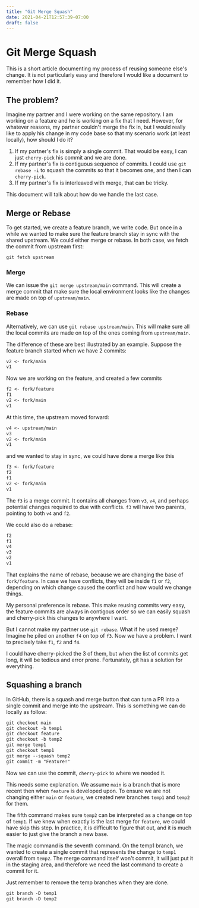 ```yaml
---
title: "Git Merge Squash"
date: 2021-04-21T12:57:39-07:00
draft: false
---
```


# Git Merge Squash
This is a short article documenting my process of reusing someone else's change. It is not particularly easy and therefore I would like a document to remember how I did it.

## The problem?
Imagine my partner and I were working on the same repository. I am working on a feature and he is working on a fix that I need. However, for whatever reasons, my partner couldn't merge the fix in, but I would really like to apply his change in my code base so that my scenario work (at least locally), how should I do it?

1. If my partner's fix is simply a single commit. That would be easy, I can just `cherry-pick` his commit and we are done.
2. If my partner's fix is contiguous sequence of commits. I could use `git rebase -i` to squash the commits so that it becomes one, and then I can `cherry-pick`. 
3. If my partner's fix is interleaved with merge, that can be tricky. 

This document will talk about how do we handle the last case.

## Merge or Rebase
To get started, we create a feature branch, we write code. But once in a while we wanted to make sure the feature branch stay in sync with the shared upstream. We could either merge or rebase. In both case, we fetch the commit from upstream first:

`git fetch upstream`

### Merge
We can issue the `git merge upstream/main` command. This will create a merge commit that make sure the local environment looks like the changes are made on top of `upstream/main`.

### Rebase
Alternatively, we can use `git rebase upstream/main`. This will make sure all the local commits are made on top of the ones coming from `upstream/main`.

The difference of these are best illustrated by an example. Suppose the feature branch started when we have 2 commits:

```txt
v2 <- fork/main
v1
```

Now we are working on the feature, and created a few commits

```txt
f2 <- fork/feature
f1
v2 <- fork/main
v1  
```

At this time, the upstream moved forward:

```txt
v4 <- upstream/main
v3
v2 <- fork/main
v1  
```

and we wanted to stay in sync, we could have done a merge like this

```txt
f3 <- fork/feature
f2
f1
v2 <- fork/main
v1
```

The `f3` is a merge commit. It contains all changes from `v3`, `v4`, and perhaps potential changes required to due with conflicts. `f3` will have two parents, pointing to both `v4` and `f2`.

We could also do a rebase:

```txt
f2
f1
v4
v3
v2
v1
```

That explains the name of rebase, because we are changing the base of `fork/feature`. In case we have conflicts, they will be inside `f1` or `f2`, depending on which change caused the conflict and how would we change things.

My personal preference is rebase. This make reusing commits very easy, the feature commits are always in contigous order so we can easily squash and cherry-pick this changes to anywhere I want.

But I cannot make my partner use `git rebase`. What if he used merge? Imagine he piled on another `f4` on top of `f3`. Now we have a problem. I want to precisely take `f1`, `f2` and `f4`. 

I could have cherry-picked the 3 of them, but when the list of commits get long, it will be tedious and error prone. Fortunately, git has a solution for everything.

## Squashing a branch
In GitHub, there is a squash and merge button that can turn a PR into a single commit and merge into the upstream. This is something we can do locally as follow:

```txt
git checkout main
git checkout -b temp1
git checkout feature
git checkout -b temp2
git merge temp1
git checkout temp1
git merge --squash temp2
git commit -m "Feature!"
```

Now we can use the commit, `cherry-pick` to where we needed it.

This needs some explanation. We assume `main` is a branch that is more recent then when `feature` is developed upon. To ensure we are not changing either `main` or `feature`, we created new branches `temp1` and `temp2` for them.

The fifth command makes sure `temp2` can be interpreted as a change on top of `temp1`. If we knew when exactly is the last merge for `feature`, we could have skip this step. In practice, it is difficult to figure that out, and it is much easier to just give the branch a new base.

The magic command is the seventh command. On the temp1 branch, we wanted to create a single commit that represents the change to `temp1` overall from `temp2`. The merge command itself won't commit, it will just put it in the staging area, and therefore we need the last command to create a commit for it.

Just remember to remove the temp branches when they are done.
```txt
git branch -D temp1
git branch -D temp2
```